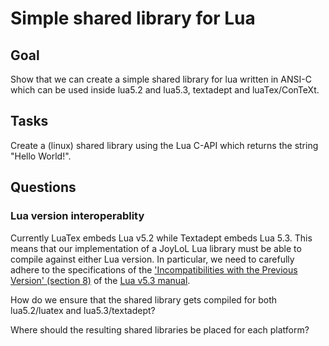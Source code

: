 # Simple shared library for Lua

## Goal

Show that we can create a simple shared library for lua written in ANSI-C 
which can be used inside lua5.2 and lua5.3, textadept and luaTex/ConTeXt. 

## Tasks 

Create a (linux) shared library using the Lua C-API which returns the string "Hello 
World!". 

## Questions 

### Lua version interoperablity 

Currently LuaTex embeds Lua v5.2 while Textadept embeds Lua 5.3. This 
means that our implementation of a JoyLoL Lua library must be able to 
compile against either Lua version. In particular, we need to carefully 
adhere to the specifications of the ['Incompatibilities with the Previous 
Version' (section 8)](https://www.lua.org/manual/5.3/manual.html#8) of the 
[Lua v5.3 manual](https://www.lua.org/manual/5.3/). 

How do we ensure that the shared library gets compiled for both 
lua5.2/luatex and lua5.3/textadept? 

Where should the resulting shared libraries be placed for each platform? 

